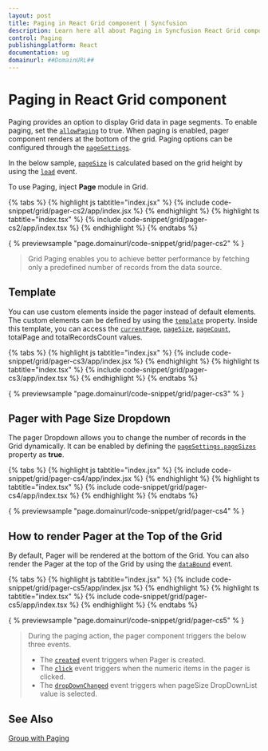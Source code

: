 ```yaml
---
layout: post
title: Paging in React Grid component | Syncfusion
description: Learn here all about Paging in Syncfusion React Grid component of Syncfusion Essential JS 2 and more.
control: Paging 
publishingplatform: React
documentation: ug
domainurl: ##DomainURL##
---
```


# Paging in React Grid component

Paging provides an option to display Grid data in page segments.
To enable paging, set the [`allowPaging`](https://ej2.syncfusion.com/angular/documentation/api/grid/#allowpaging) to true.
When paging is enabled, pager component renders at the bottom of the grid.
Paging options can be configured through the [`pageSettings`](https://ej2.syncfusion.com/angular/documentation/api/grid/pageSettings/).

In the below sample, [`pageSize`](https://ej2.syncfusion.com/angular/documentation/api/grid/pageSettings/#pagesize) is calculated based on the grid height by using the [`load`](https://ej2.syncfusion.com/angular/documentation/api/grid/#load) event.

To use Paging, inject **Page** module in Grid.

{% tabs %}
{% highlight js tabtitle="index.jsx" %}
{% include code-snippet/grid/pager-cs2/app/index.jsx %}
{% endhighlight %}
{% highlight ts tabtitle="index.tsx" %}
{% include code-snippet/grid/pager-cs2/app/index.tsx %}
{% endhighlight %}
{% endtabs %}

{ % previewsample "page.domainurl/code-snippet/grid/pager-cs2" % }

> Grid Paging enables you to achieve better performance by fetching only a predefined number of records from the data source.

## Template

You can use custom elements inside the pager instead of default elements. The custom elements can be defined by using the [`template`](https://ej2.syncfusion.com/angular/documentation/api/grid/pageSettings/#template) property. Inside this template, you can access the [`currentPage`](https://ej2.syncfusion.com/angular/documentation/api/grid/pageSettings/#currentpage), [`pageSize`](https://ej2.syncfusion.com/angular/documentation/api/grid/pageSettings/#pagesize), [`pageCount`](https://ej2.syncfusion.com/angular/documentation/api/grid/pageSettings/#pagecount), totalPage and totalRecordsCount values.

{% tabs %}
{% highlight js tabtitle="index.jsx" %}
{% include code-snippet/grid/pager-cs3/app/index.jsx %}
{% endhighlight %}
{% highlight ts tabtitle="index.tsx" %}
{% include code-snippet/grid/pager-cs3/app/index.tsx %}
{% endhighlight %}
{% endtabs %}

{ % previewsample "page.domainurl/code-snippet/grid/pager-cs3" % }

## Pager with Page Size Dropdown

The pager Dropdown allows you to change the number of records in the Grid dynamically. It can be enabled by defining the [`pageSettings.pageSizes`](https://ej2.syncfusion.com/angular/documentation/api/grid/pageSettings/#pagesizes) property as **true**.

{% tabs %}
{% highlight js tabtitle="index.jsx" %}
{% include code-snippet/grid/pager-cs4/app/index.jsx %}
{% endhighlight %}
{% highlight ts tabtitle="index.tsx" %}
{% include code-snippet/grid/pager-cs4/app/index.tsx %}
{% endhighlight %}
{% endtabs %}

{ % previewsample "page.domainurl/code-snippet/grid/pager-cs4" % }

## How to render Pager at the Top of the Grid

By default, Pager will be rendered at the bottom of the Grid. You can also render the Pager at the top of the Grid by using the [`dataBound`](https://ej2.syncfusion.com/angular/documentation/api/grid/#databound) event.

{% tabs %}
{% highlight js tabtitle="index.jsx" %}
{% include code-snippet/grid/pager-cs5/app/index.jsx %}
{% endhighlight %}
{% highlight ts tabtitle="index.tsx" %}
{% include code-snippet/grid/pager-cs5/app/index.tsx %}
{% endhighlight %}
{% endtabs %}

{ % previewsample "page.domainurl/code-snippet/grid/pager-cs5" % }

> During the paging action, the pager component triggers the below three events.
> * The [`created`](https://ej2.syncfusion.com/react/documentation/api/pager/#created) event triggers when Pager is created.
> * The [`click`](https://ej2.syncfusion.com/react/documentation/api/pager/#click) event triggers when the numeric items in the pager is clicked.
> * The [`dropDownChanged`](https://ej2.syncfusion.com/react/documentation/api/pager/#dropdownchanged) event triggers when pageSize DropDownList value is selected.

## See Also

[Group with Paging](./grouping/grouping/#group-with-paging)
